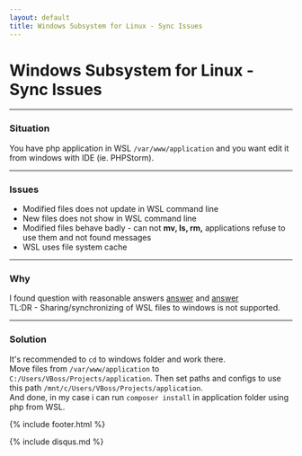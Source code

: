 ```yaml
---
layout: default
title: Windows Subsystem for Linux - Sync Issues
---
```


<style>
	{% include styles.css %}
</style>

<h1>Windows Subsystem for Linux - Sync Issues</h1>

<hr>

<h3>
  Situation
</h3>
<p>
  You have php application in WSL <code>/var/www/application</code> and you want edit it from windows with IDE (ie. PHPStorm).
</p>

<hr>

<h3>
  Issues
</h3>
<p>
  <ul> 
    <li>Modified files does not update in WSL command line</li>
    <li>New files does not show in WSL command line</li>
    <li>Modified files behave badly - can not <strong>mv, ls, rm,</strong> applications refuse to use them and not found messages</li>
    <li>WSL uses file system cache</li>
  </ul>
</p>

<hr>

<h3>
  Why
</h3>
<p>
  I found question with reasonable answers
  <a href="http://superuser.com/a/1078032">answer</a> and <a href="http://superuser.com/a/1115727">answer</a><br>
  TL:DR - Sharing/synchronizing of WSL files to windows is not supported.
</p>

<hr>

<h3>
  Solution
</h3>
<p>
  It's recommended to <code>cd</code> to windows folder and work there.<br>
  Move files from <code>/var/www/application</code> to <code>C:/Users/VBoss/Projects/application</code>. 
  Then set paths and configs to use this path <code>/mnt/c/Users/VBoss/Projects/application</code>. <br>
  And done, in my case i can run <code>composer install</code> in application folder using php from WSL.
</p>


{% include footer.html %}

{% include disqus.md %}
